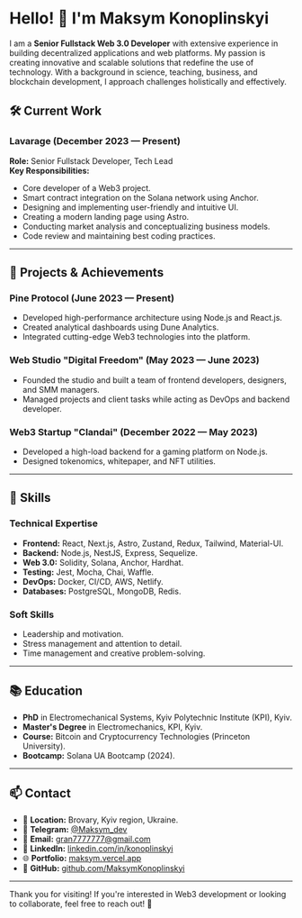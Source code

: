 # Hello! 👋 I'm Maksym Konoplinskyi

I am a **Senior Fullstack Web 3.0 Developer** with extensive experience in building decentralized applications and web platforms. My passion is creating innovative and scalable solutions that redefine the use of technology. With a background in science, teaching, business, and blockchain development, I approach challenges holistically and effectively.

## 🛠️ Current Work
### Lavarage (December 2023 — Present)
**Role:** Senior Fullstack Developer, Tech Lead  
**Key Responsibilities:**
- Core developer of a Web3 project.
- Smart contract integration on the Solana network using Anchor.
- Designing and implementing user-friendly and intuitive UI.
- Creating a modern landing page using Astro.
- Conducting market analysis and conceptualizing business models.
- Code review and maintaining best coding practices.

---

## 🌟 Projects & Achievements
### Pine Protocol (June 2023 — Present)
- Developed high-performance architecture using Node.js and React.js.
- Created analytical dashboards using Dune Analytics.
- Integrated cutting-edge Web3 technologies into the platform.

### Web Studio "Digital Freedom" (May 2023 — June 2023)
- Founded the studio and built a team of frontend developers, designers, and SMM managers.
- Managed projects and client tasks while acting as DevOps and backend developer.

### Web3 Startup "Clandai" (December 2022 — May 2023)
- Developed a high-load backend for a gaming platform on Node.js.
- Designed tokenomics, whitepaper, and NFT utilities.

---

## 💼 Skills
### Technical Expertise
- **Frontend:** React, Next.js, Astro, Zustand, Redux, Tailwind, Material-UI.
- **Backend:** Node.js, NestJS, Express, Sequelize.
- **Web 3.0:** Solidity, Solana, Anchor, Hardhat.
- **Testing:** Jest, Mocha, Chai, Waffle.
- **DevOps:** Docker, CI/CD, AWS, Netlify.
- **Databases:** PostgreSQL, MongoDB, Redis.

### Soft Skills
- Leadership and motivation.
- Stress management and attention to detail.
- Time management and creative problem-solving.

---

## 📚 Education
- **PhD** in Electromechanical Systems, Kyiv Polytechnic Institute (KPI), Kyiv.
- **Master's Degree** in Electromechanics, KPI, Kyiv.
- **Course:** Bitcoin and Cryptocurrency Technologies (Princeton University).
- **Bootcamp:** Solana UA Bootcamp (2024).

---

## 📫 Contact
- 📍 **Location:** Brovary, Kyiv region, Ukraine.
- 💬 **Telegram:** [@Maksym_dev](https://t.me/Maksym_dev)
- 📧 **Email:** [gran7777777@gmail.com](mailto:gran7777777@gmail.com)
- 💼 **LinkedIn:** [linkedin.com/in/konoplinskyi](https://linkedin.com/in/konoplinskyi)
- 🌐 **Portfolio:** [maksym.vercel.app](https://maksym.vercel.app)
- 🐙 **GitHub:** [github.com/MaksymKonoplinskyi](https://github.com/MaksymKonoplinskyi)

---

Thank you for visiting! If you're interested in Web3 development or looking to collaborate, feel free to reach out! 🚀
